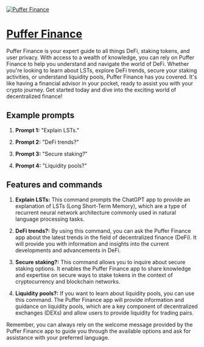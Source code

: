 [![Puffer Finance](https://files.oaiusercontent.com/file-7yRYI8cKTKHUKMI0ycYpjoqt?se=2123-10-16T00%3A09%3A15Z&sp=r&sv=2021-08-06&sr=b&rscc=max-age%3D31536000%2C%20immutable&rscd=attachment%3B%20filename%3D34b0a8f8-c5d8-436f-8bd9-cd82cd2025c0.png&sig=hTMffUYLQ0XnELOpNpYb1yPExn0Z1C48xw8PBs8Jtno%3D)](https://chat.openai.com/g/g-w0JYr8zdJ-puffer-finance)

# [Puffer Finance](https://chat.openai.com/g/g-w0JYr8zdJ-puffer-finance)

Puffer Finance is your expert guide to all things DeFi, staking tokens, and user privacy. With access to a wealth of knowledge, you can rely on Puffer Finance to help you understand and navigate the world of DeFi. Whether you're looking to learn about LSTs, explore DeFi trends, secure your staking activities, or understand liquidity pools, Puffer Finance has you covered. It's like having a financial advisor in your pocket, ready to assist you with your crypto journey. Get started today and dive into the exciting world of decentralized finance!

## Example prompts

1. **Prompt 1:** "Explain LSTs."

2. **Prompt 2:** "DeFi trends?"

3. **Prompt 3:** "Secure staking?"

4. **Prompt 4:** "Liquidity pools?"

## Features and commands

1. **Explain LSTs:** This command prompts the ChatGPT app to provide an explanation of LSTs (Long Short-Term Memory), which are a type of recurrent neural network architecture commonly used in natural language processing tasks.

2. **DeFi trends?:** By using this command, you can ask the Puffer Finance app about the latest trends in the field of decentralized finance (DeFi). It will provide you with information and insights into the current developments and advancements in DeFi.

3. **Secure staking?:** This command allows you to inquire about secure staking options. It enables the Puffer Finance app to share knowledge and expertise on secure ways to stake tokens in the context of cryptocurrency and blockchain networks.

4. **Liquidity pools?:** If you want to learn about liquidity pools, you can use this command. The Puffer Finance app will provide information and guidance on liquidity pools, which are a key component of decentralized exchanges (DEXs) and allow users to provide liquidity for trading pairs.

Remember, you can always rely on the welcome message provided by the Puffer Finance app to guide you through the available options and ask for assistance with your preferred language.